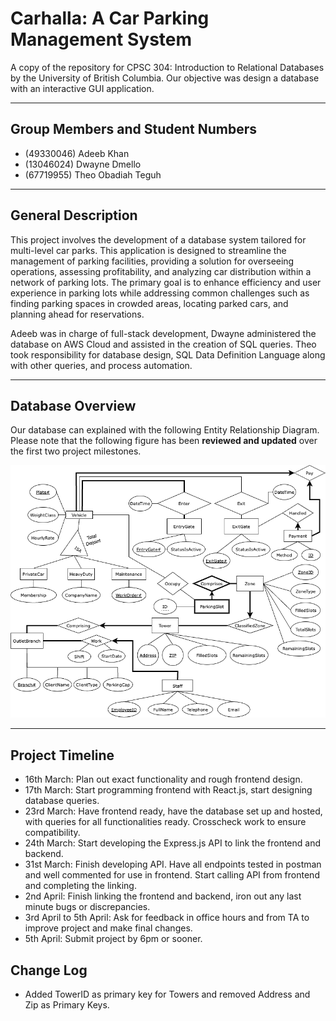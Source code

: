# Carhalla: A Car Parking Management System

A copy of the repository for CPSC 304: Introduction to Relational Databases by the University of British Columbia. Our objective was design a database with an interactive GUI application.

---

## Group Members and Student Numbers

- (49330046) Adeeb Khan
- (13046024) Dwayne Dmello
- (67719955) Theo Obadiah Teguh

---

## General Description

This project involves the development of a database system tailored for multi-level car parks. This application is designed to streamline the management of parking facilities, providing a solution for overseeing operations, assessing profitability, and analyzing car distribution within a network of parking lots. The primary goal is to enhance efficiency and user experience in parking lots while addressing common challenges such as finding parking spaces in crowded areas, locating parked cars, and planning ahead for reservations.

Adeeb was in charge of full-stack development, Dwayne administered the database on AWS Cloud and assisted in the creation of SQL queries. Theo took responsibility for database design, SQL Data Definition Language along with other queries, and process automation.

---

## Database Overview

Our database can explained with the following Entity Relationship Diagram. Please note that the following figure has been **reviewed and updated** over the first two project milestones.

![Project_ERD](./Figures/ERD.drawio.png)

---

## Project Timeline

- 16th March: Plan out exact functionality and rough frontend design.
- 17th March: Start programming frontend with React.js, start designing database queries.
- 23rd March: Have frontend ready, have the database set up and hosted, with queries for all functionalities ready. Crosscheck work to ensure compatibility.
- 24th March: Start developing the Express.js API to link the frontend and backend.
- 31st March: Finish developing API. Have all endpoints tested in postman and well commented for use in frontend. Start calling API from frontend and completing the linking.
- 2nd April: Finish linking the frontend and backend, iron out any last minute bugs or discrepancies.
- 3rd April to 5th April: Ask for feedback in office hours and from TA to improve project and make final changes.
- 5th April: Submit project by 6pm or sooner.


## Change Log

- Added TowerID as primary key for Towers and removed Address and Zip as Primary Keys.

